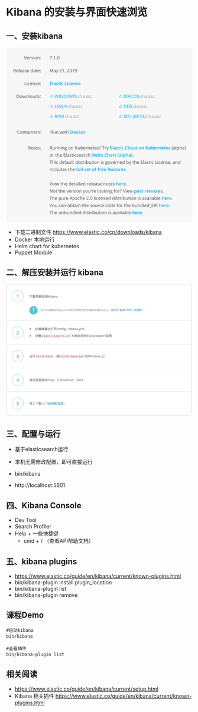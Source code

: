 # Kibana 的安装与界面快速浏览

## 一、安装kibana

![kibana安装包](kibana安装包.png)

- 下载二进制文件 https://www.elastic.co/cn/downloads/kibana
- Docker 本地运行
- Helm chart for kubernetes
- Puppet Module

## 二、解压安装并运行 kibana

![安装kibana](安装kibana.png)

## 三、配置与运行

- 基于elasticsearch运行

- 本机无需修改配置，即可直接运行
- bin/kibana
- http://localhost:5601

## 四、Kibana Console

- Dev Tool
- Search Profiler
- Help + 一些快捷键
  - cmd + / （查看API帮助文档）

## 五、kibana plugins

- https://www.elastic.co/guide/en/kibana/current/known-plugins.html
- bin/kibana-plugin install  plugin_location
- bin/kibana-plugin list
- bin/kibana-plugin remove

## 课程Demo

```
#启动kibana
bin/kibana

#查看插件
bin/kibana-plugin list

```
## 相关阅读
- https://www.elastic.co/guide/en/kibana/current/setup.html
- Kibana 相关插件 https://www.elastic.co/guide/en/kibana/current/known-plugins.html
